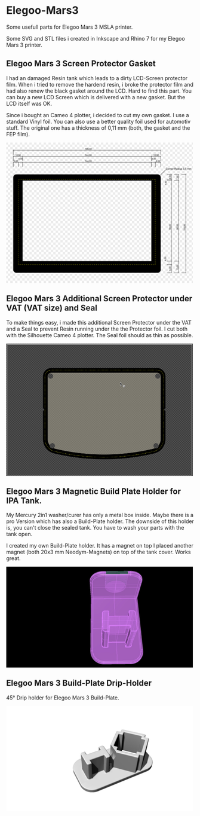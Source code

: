 # Elegoo-Mars3
Some usefull parts for Elegoo Mars 3 MSLA printer.

Some SVG and STL files i created in Inkscape and Rhino 7 for my Elegoo Mars 3 printer.



## Elegoo Mars 3 Screen Protector Gasket
I had an damaged Resin tank which leads to a dirty LCD-Screen protector film. 
When i tried to remove the hardend resin, i broke the protector film and had also 
renew the black gasket around the LCD. Hard to find this part. You can buy a new 
LCD Screen which is delivered with a new gasket. But the LCD itself was OK.

Since i bought an Cameo 4 plotter, i decided to cut my own gasket. I use a standard Vinyl foil.
You can also use a better quality foil used for automotiv stuff. 
The original one has a thickness of 0,11 mm (both, the gasket and the FEP film).

<img src="Gasket.png" width="500" align="center"> 

## Elegoo Mars 3 Additional Screen Protector under VAT (VAT size) and Seal
To make things easy, i made this additional Screen Protector under the VAT 
and a Seal to prevent Resin running under the the Protector foil. I cut both 
with the Silhouette Cameo 4 plotter. The Seal foil should as thin as possible.

<img src="Screen-protector.png" width="500" align="center"> 

## Elegoo Mars 3 Magnetic Build Plate Holder for IPA Tank.
My Mercury 2in1 washer/curer has only a metal box inside. Maybe there is a pro Version
which has also a Build-Plate holder. The downside of this holder is, you can't close the sealed 
tank. You have to wash your parts with the tank open.

I created my own Build-Plate holder. It has a magnet on top
I placed another magnet (both 20x3 mm Neodym-Magnets) on top of the tank cover.
Works great.

<img src="IPA-Tank-Holder.jpg" width="500" align="center"> 

## Elegoo Mars 3 Build-Plate Drip-Holder
45° Drip holder for Elegoo Mars 3 Build-Plate.

<img src="Drip-Hanger.jpg" width="500" align="center"> 

